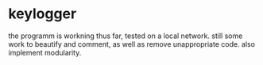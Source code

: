 # keylogger
the programm is workning thus far, tested on a local network.
still some work to beautify and comment, as well as remove unappropriate code.
also implement modularity.
